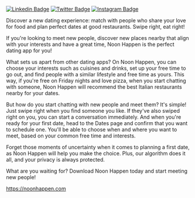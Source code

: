 
[![Linkedin Badge](https://img.shields.io/badge/-noonhappen-blue?style=flat&logo=Linkedin&logoColor=white&link=https://www.linkedin.com/company/noon-happen)](https://www.linkedin.com/company/noon-happen)
[![Twitter Badge](https://img.shields.io/badge/-@noonhappen-1ca0f1?style=flat&labelColor=1ca0f1&logo=twitter&logoColor=white&link=https://twitter.com/noonhappen)](https://twitter.com/noonhappen)
[![Instagram Badge](https://img.shields.io/badge/-@noonhappen-purple?style=flat&logo=instagram&logoColor=white&link=https://instagram.com/noonhappen/)](https://instagram.com/noonhappen)

Discover a new dating experience: match with people who share your love for food and plan perfect dates at good restaurants. Swipe right, eat right!

If you're looking to meet new people, discover new places nearby that align with your interests and have a great time, Noon Happen is the perfect dating app for you!

What sets us apart from other dating apps? On Noon Happen, you can choose your interests such as cuisines and drinks, set up your free time to go out, and find people with a similar lifestyle and free time as yours.
This way, if you're free on Friday nights and love pizza, when you start chatting with someone, Noon Happen will recommend the best Italian restaurants nearby for your dates.

But how do you start chatting with new people and meet them? It's simple! Just swipe right when you find someone you like. If they've also swiped right on you, you can start a conversation immediately.
And when you're ready for your first date, head to the Dates page and confirm that you want to schedule one. You'll be able to choose when and where you want to meet, based on your common free time and interests.

Forget those moments of uncertainty when it comes to planning a first date, as Noon Happen will help you make the choice. Plus, our algorithm does it all, and your privacy is always protected.

What are you waiting for? Download Noon Happen today and start meeting new people!

https://noonhappen.com
